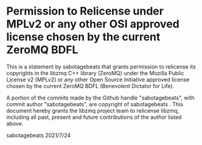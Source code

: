   
# Permission to Relicense under MPLv2 or any other OSI approved license chosen by the current ZeroMQ BDFL

This is a statement by sabotagebeats
that grants permission to relicense its copyrights in the libzmq C++
library (ZeroMQ) under the Mozilla Public License v2 (MPLv2) or any other 
Open Source Initiative approved license chosen by the current ZeroMQ 
BDFL (Benevolent Dictator for Life).

A portion of the commits made by the Github handle "sabotagebeats", with
commit author "sabotagebeats", are copyright of sabotagebeats .
This document hereby grants the libzmq project team to relicense libzmq, 
including all past, present and future contributions of the author listed above.

sabotagebeats
2021/7/24